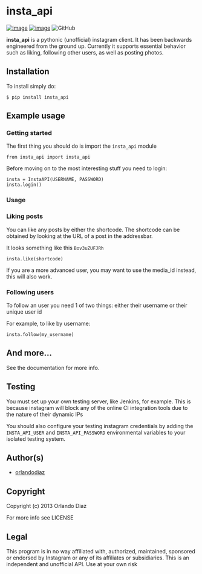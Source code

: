 # insta_api
[![image](https://img.shields.io/pypi/v/insta_api.svg)](https://pypi.org/project/insta_api/)
[![image](https://img.shields.io/pypi/pyversions/insta_api.svg)](https://pypi.org/project/insta_api/)
![GitHub](https://img.shields.io/github/license/mashape/apistatus.svg)

**insta_api** is a pythonic (unofficial) instagram client. It has been backwards
 engineered from the ground up. Currently it supports essential behavior such as liking,
 following other users, as well as posting photos.

## Installation

To install simply do:

    $ pip install insta_api

## Example usage

### Getting started ###

The first thing you should do is import the `insta_api` module

    from insta_api import insta_api

Before moving on to the most interesting stuff you need to login:

    insta = InstaAPI(USERNAME, PASSWORD)
    insta.login()

### Usage ###

### Liking posts
You can like any posts by either the shortcode. The shortcode can be obtained by
looking at the URL of a post in the addressbar.

It looks something like this `Bov3uZUFJRh`

    insta.like(shortcode)

If you are a more advanced user, you may want to use the media_id instead, this
will also work.

### Following users

To follow an user you need 1 of two things: either their username or their unique user id

For example, to like by username:

    insta.follow(my_username)

## And more...
See the documentation for more info.

## Testing
You must set up your own testing server, like Jenkins, for example. This is because
instagram will block any of the online CI integration tools due to the nature of
their dynamic IPs

You should also configure your testing instagram credentials by adding the `INSTA_API_USER`
 and `INSTA_API_PASSWORD` environmental variables to your isolated testing system.

## Author(s)
* [orlandodiaz](https://github.com/orlandodiaz)

## Copyright
Copyright (c) 2013 Orlando Diaz

For more info see LICENSE

## Legal

This program is in no way affiliated with, authorized, maintained,
sponsored or endorsed by Instagram or any of its affiliates or subsidiaries.
This is an independent and unofficial API. Use at your own risk